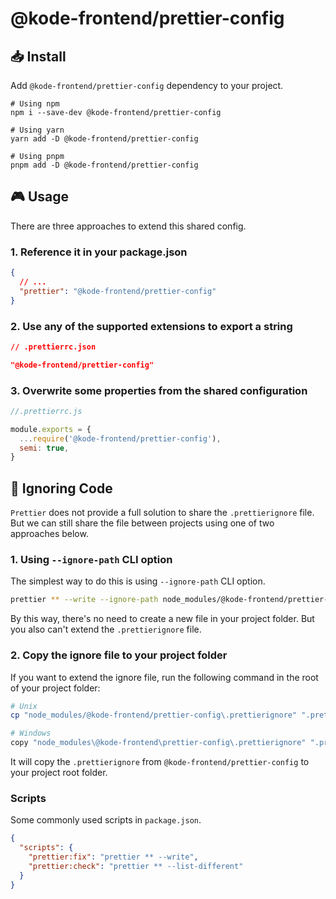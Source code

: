 # @kode-frontend/prettier-config

## 📥 Install

Add `@kode-frontend/prettier-config` dependency to your project.

```shell
# Using npm
npm i --save-dev @kode-frontend/prettier-config

# Using yarn
yarn add -D @kode-frontend/prettier-config

# Using pnpm
pnpm add -D @kode-frontend/prettier-config
```

## 🎮 Usage

There are three approaches to extend this shared config.

### 1. Reference it in your package.json

```json
{
  // ...
  "prettier": "@kode-frontend/prettier-config"
}
```

### 2. Use any of the supported extensions to export a string

```json
// .prettierrc.json

"@kode-frontend/prettier-config"
```

### 3. Overwrite some properties from the shared configuration

```javascript
//.prettierrc.js

module.exports = {
  ...require('@kode-frontend/prettier-config'),
  semi: true,
}
```

## 🙈 Ignoring Code

`Prettier` does not provide a full solution to share the `.prettierignore` file. But we can still share the file between projects using one of two approaches below.

### 1. Using `--ignore-path` CLI option

The simplest way to do this is using `--ignore-path` CLI option.

```bash
prettier ** --write --ignore-path node_modules/@kode-frontend/prettier-config/.prettierignore
```

By this way, there's no need to create a new file in your project folder. But you also can't extend the `.prettierignore` file.

### 2. Copy the ignore file to your project folder

If you want to extend the ignore file, run the following command in the root of your project folder:

```bash
# Unix
cp "node_modules/@kode-frontend/prettier-config\.prettierignore" ".prettierignore"

# Windows
copy "node_modules\@kode-frontend\prettier-config\.prettierignore" ".prettierignore"
```

It will copy the `.prettierignore` from `@kode-frontend/prettier-config` to your project root folder.

### Scripts

Some commonly used scripts in `package.json`.

```json
{
  "scripts": {
    "prettier:fix": "prettier ** --write",
    "prettier:check": "prettier ** --list-different"
  }
}
```

